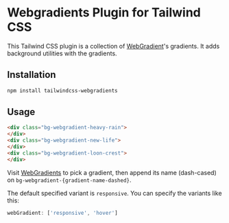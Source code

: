 # Webgradients Plugin for Tailwind CSS
This Tailwind CSS plugin is a collection of [WebGradient](https://webgradients.com)'s gradients. It adds background utilities with the gradients.

## Installation

```bash
npm install tailwindcss-webgradients
```

## Usage

```html
<div class="bg-webgradient-heavy-rain">
</div>
<div class="bg-webgradient-new-life">
</div>
<div class="bg-webgradient-loon-crest">
</div>
```
Visit [WebGradients](https://webgradients.com) to pick a gradient, then append its name (dash-cased) on `bg-webgradient-{gradient-name-dashed}`.

The default specified variant is `responsive`.
You can specify the variants like this:
```javascript
webGradient: ['responsive', 'hover']
```
